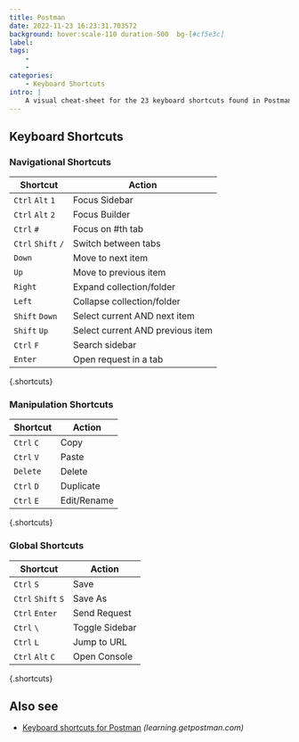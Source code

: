 ```yaml
---
title: Postman
date: 2022-11-23 16:23:31.703572
background: hover:scale-110 duration-500  bg-[#cf5e3c]
label: 
tags: 
    - 
    - 
categories:
    - Keyboard Shortcuts
intro: |
    A visual cheat-sheet for the 23 keyboard shortcuts found in Postman
---
```




Keyboard Shortcuts
------------------



### Navigational Shortcuts

Shortcut | Action
---|---
`Ctrl` `Alt` `1`  | Focus Sidebar
`Ctrl` `Alt` `2`  | Focus Builder
`Ctrl` `#`  | Focus on #th tab
`Ctrl` `Shift` `/`  | Switch between tabs
`Down`  | Move to next item
`Up`  | Move to previous item
`Right`  | Expand collection/folder
`Left`  | Collapse collection/folder
`Shift` `Down`  | Select current AND next item
`Shift` `Up`  | Select current AND previous item
`Ctrl` `F`  | Search sidebar
`Enter`  | Open request in a tab
{.shortcuts}


### Manipulation Shortcuts

Shortcut | Action
---|---
`Ctrl` `C`  | Copy
`Ctrl` `V`  | Paste
`Delete`  | Delete
`Ctrl` `D`  | Duplicate
`Ctrl` `E`  | Edit/Rename
{.shortcuts}


### Global Shortcuts

Shortcut | Action
---|---
`Ctrl` `S`  | Save
`Ctrl` `Shift` `S`  | Save As
`Ctrl` `Enter`  | Send Request
`Ctrl` `\`  | Toggle Sidebar
`Ctrl` `L`  | Jump to URL
`Ctrl` `Alt` `C`  | Open Console
{.shortcuts}




Also see
--------
- [Keyboard shortcuts for Postman](https://learning.getpostman.com/docs/postman/launching_postman/keyboard_shortcuts/) _(learning.getpostman.com)_
